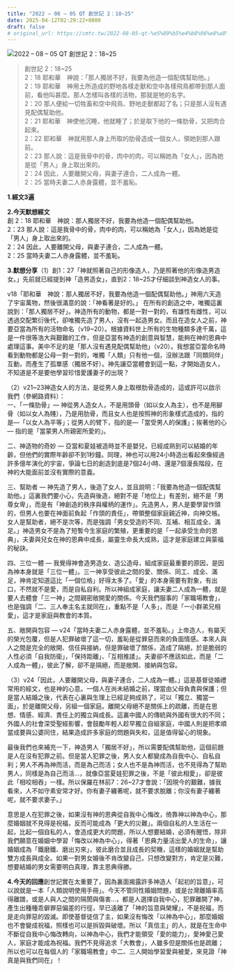 ```yaml
---
title: "2022 – 08 – 05 QT 創世記 2：18~25"
date: 2025-04-12T02:29:22+0800
draft: false
# original_url: https://cmtc.tw/2022-08-05-qt-%e5%89%b5%e4%b8%96%e8%a8%98-2%ef%bc%9a1825
---
```


![2022 – 08 – 05 QT 創世記 2：18\~25](/images/qt.jpg  "2022 – 08 – 05 QT 創世記 2：18\~25")

> 創世記 2：18\~25  
> 2：18 耶和華　神說：「那人獨居不好，我要為他造一個配偶幫助他。」  
> 2：19 耶和華　神用土所造成的野地各樣走獸和空中各樣飛鳥都帶到那人面前，看他叫甚麼。那人怎樣叫各樣的活物，那就是牠的名字。  
> 2：20 那人便給一切牲畜和空中飛鳥、野地走獸都起了名；只是那人沒有遇見配偶幫助他。  
> 2：21 耶和華　神使他沉睡，他就睡了；於是取下他的一條肋骨，又把肉合起來。  
> 2：22 耶和華　神就用那人身上所取的肋骨造成一個女人，領她到那人跟前。  
> 2：23 那人說：這是我骨中的骨，肉中的肉，可以稱她為「女人」，因為她是從「男人」身上取出來的。  
> 2：24 因此，人要離開父母，與妻子連合，二人成為一體。  
> 2：25 當時夫妻二人赤身露體，並不羞恥。

**1.經文3遍**

**2.今天默想經文**  
創 2：18 耶和華　神說：那人獨居不好，我要為他造一個配偶幫助他。  
2：23 那人說：這是我骨中的骨，肉中的肉，可以稱她為「女人」，因為她是從「男人」身上取出來的。  
2：24 因此，人要離開父母，與妻子連合，二人成為一體。  
2：25 當時夫妻二人赤身露體，並不羞恥。

**3.默想分享**（1）創1：27「神就照著自己的形像造人，乃是照著他的形像造男造女。」先前就已經提到神「造男造女」，直到2：18\~25才仔細談到神造女人的事。

v18「耶和華　神說：那人獨居不好，我要為他造一個配偶幫助他。」神用六天造了宇宙萬物，然後很滿意的說：「神看著是好的。」 在所有的創造之中，唯獨這裏說到：「那人獨居不好」。神造所有的動物，都是一對一對的，有雄性有雌性，可以透過交配繁衍後代，卻唯獨先造了男人，沒有一起造男女。而且在造女人之前，神要亞當為所有的活物命名（v19\~20）。根據資料世上所有的生物種類多達千萬，這是一件很等浩大與艱難的工作，但是亞當有神造的創意與智慧，能夠在神的恩典中處理這事。美中不足的是「那人沒有遇見配偶幫助他」（v20）。我想當亞當命名時看到動物都是公母一對一對的，唯獨「人類」只有他一個，沒辦法跟「同類同伴」互動，而產生了孤單感（獨居不好）。神先讓亞當體會到這一點，才開始造女人，不知道是不是要他學習珍惜愛護妻子的出現？

（2）v21\~23神造女人的方法，是從男人身上取根肋骨造成的，這或許可以啟示我們（參網路資料）：  
一、「一條肋骨」— 神從男人造女人，不是用頭骨（如以女人為主），也不是用腳骨（如以女人為賤），乃是用肋骨，而且女人也是按照神的形象樣式造成的，指的是—「以女人為平等」；從男人的臂下，指的是—「當受男人的保護」；挨著他的心— 指的是「當蒙男人所親密所愛的」。

二、神造物的奇妙 — 亞當和夏娃被造時並不是嬰兒，已經成熟到可以結婚的年齡，但他們的實際年齡卻不到1秒鐘。同理，神也可以用24小時造出看起來像經過許多億年演化的宇宙，爭論七日的創造到底是7個24小時、還是7個漫長階段，在神的大能面前並沒有實際的意義。

三、幫助者 — 神先造了男人，後造了女人，並且說明：「我要為他造一個配偶幫助他。」這裏我們要小心，先造與後造，絕對不是「地位上」有差別，絕不是「男尊女卑」，而是有「神創造的秩序與權柄的運作」。先造男人，男人是要學習作頭的，但男人也要在神面前負起「作頭的責任」，帶領整個家庭親近神，向神交帳。女人是幫助者，絕不是次等，而是強調「男女受造的不同、互補、相互成全、滿足。」神造男女不是為了短暫今生家庭的繁殖，更重要的是「一起承受生命的恩典」，夫妻與兒女在神的恩典中成長，屬靈生命長大成熟，這才是家庭建立與蒙福的秘訣。

四、三位一體 — 我覺得神會造男造女、造公造母，組成家庭最重要的原因，是因為神本身就是「三位一體」。三一神享受彼此之間的愛、關係、同工、成全、滿足，神肯定知道這比「一個位格」好得太多了。「愛」的本身需要有對象，有出口，不然就不是愛，而是自私自利。所以神組成家庭，讓夫妻二人成為一體，就是要人去體會「三一神」之間親密敞開愛的關係。今天我們服事的「家職場教會」，也是強調「二、三人奉主名主就同在」，重點不是「人多」，而是「一小群弟兄相愛」，這才是家庭與教會的本質。

五、敞開與包容 — v24「當時夫妻二人赤身露體，並不羞恥。」上帝造人，有屬天的榮光包覆，但是人犯罪破壞了這一切，羞恥是從罪惡而來的負面情感。本來人與人之間是完全的敞開、信任與接納，但是罪破壞了關係，造成了隔絕，於是脆弱的人性必須「自我防衛」，「保持距離」、「互相推諉」。夫妻卻不應該如此，而是「二人成為一體」，彼此了解，卻不是隔絕，而是敞開、接納與包容。

（3）v24「因此，人要離開父母，與妻子連合，二人成為一體。」這是基督徒婚禮常用的經文，也是神的心意。一個人在尚未結婚之前，理當由父母負責與保護；但是當人結婚之後，代表在心裏與生理上已經足夠成熟了，可以「獨立、獨當一面」，於是離開父母，另組一個家庭。離開父母絕不是關係上的疏離，而是在思想、情感、經濟、責任上的獨立與成長。這裏中國人的傳統與外國有很大的不同；外國人的社會深受聖經影響，會鼓勵年輕人趁早獨立自組家庭，中國人則是把孝順當成要與公婆同住，結果造成許多家庭的問題與失和，這是值得留心的現象。

最後我們也來補充一下，神造男人「獨居不好」，所以需要配偶幫助他，這個前題是人在沒有犯罪之前。但是當人犯罪之後，男人女人都變成為自我中心、自私自利；男人不再為神而活，而是為己而活；女人也不是為神而活，也不見得為了幫助男人，同樣是為自己而活…，就像亞當夏娃犯罪之後，不是「彼此相愛」，卻是彼此「相咬相吞」一樣。所以保羅在林前7：26\~27才會說：「因現今的艱難，據我看來，人不如守素安常才好。你有妻子纏著呢，就不要求脫離；你沒有妻子纏著呢，就不要求妻子。」

意思是人在犯罪之後，如果沒有神的恩典從自我中心悔改，倚靠神以神為中心，那麼婚姻就不見得是祝福，反而可能成為「更大的災難」。兩個自私的人生活在一起，比起一個自私的人，會造成更大的問題，所以人想要結婚，必須有醒悟，除非我們願意在婚姻中學習「悔改以神為中心」，得著「恩典力量活出愛人的生命」，讓婚姻成為「鐵磨鐵、磨出刃來」，彼此磨合並且成長的契機，這樣的婚姻就是幫助雙方成長與成全。如果一對男女婚後不肯改變自己，只想改變對方，肯定是災難，想要結婚的男女需要明白真理，靠主恩典得勝。

**4.今天的回應**創世記實在太重要了，因為裏面揭露許多神造人「起初的旨意」，可以說就是一本「人類說明使用手冊」。今天不管同性婚姻問題，或是台灣離婚率高得離譜，或是人與人之間的隔閡與傷害…，都是人選擇自我中心，犯罪離開了神，產生出種種乖僻罪惡偏差的行徑，早已遠離了「神的旨意與榮耀」，不是祝福，而是走向罪惡的毀滅。即使基督徒信了主，如果沒有悔改「以神為中心」，那麼婚姻也不會變成祝福，照樣也可以是拆毀與破壞。所以「真信主」的人，就是在生命中不斷從自我中心悔改轉向，以神為中心，我們才能領受「愛的能力」，愛神愛己愛人，家庭才能成為祝福。我們不見得追求「大教會」，人雖多但是關係也是疏離；所以也可以在每個人的「家職場教會」中二、三人開始學習愛與被愛，來見證「神真是與我們同在」！